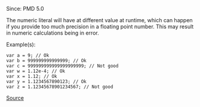 Since: PMD 5.0

The numeric literal will have at different value at runtime, which can happen if you provide too much
precision in a floating point number.  This may result in numeric calculations being in error.

Example(s):
```
var a = 9; // Ok
var b = 999999999999999; // Ok
var c = 999999999999999999999; // Not good
var w = 1.12e-4; // Ok
var x = 1.12; // Ok
var y = 1.1234567890123; // Ok
var z = 1.12345678901234567; // Not good
```

[Source](https://pmd.github.io/pmd-5.5.4/pmd-javascript/rules/ecmascript/basic.html#InnaccurateNumericLiteral)
